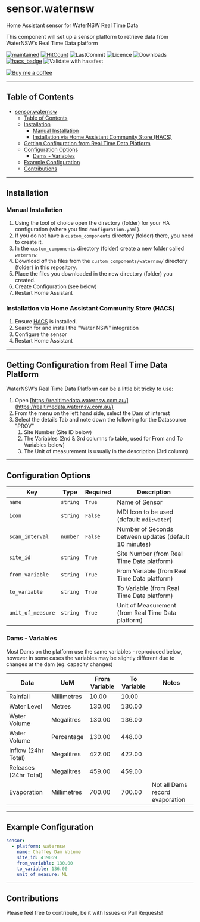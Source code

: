 # sensor.waternsw

Home Assistant sensor for WaterNSW Real Time Data

This component will set up a sensor platform to retrieve data from WaterNSW's Real Time Data platform

[![maintained](https://img.shields.io/maintenance/yes/2020.svg)](#)
[![HitCount](http://hits.dwyl.io/bacco007/sensorwaternsw.svg)](http://hits.dwyl.io/bacco007/sensorwaternsw)
![LastCommit](https://img.shields.io/github/last-commit/bacco007/sensor.waternsw)
![Licence](https://img.shields.io/github/license/bacco007/sensor.waternsw)
![Downloads](https://img.shields.io/github/downloads/bacco007/sensor.waternsw/total)
[![hacs_badge](https://img.shields.io/badge/HACS-Custom-orange.svg)](https://github.com/custom-components/hacs)
![Validate with hassfest](https://github.com/bacco007/sensor.waternsw/workflows/Validate%20with%20hassfest/badge.svg)

[![Buy me a coffee][buymeacoffee-shield]][buymeacoffee]

---

## Table of Contents

- [sensor.waternsw](#sensorwaternsw)
  - [Table of Contents](#table-of-contents)
  - [Installation](#installation)
    - [Manual Installation](#manual-installation)
    - [Installation via Home Assistant Community Store (HACS)](#installation-via-home-assistant-community-store-hacs)
  - [Getting Configuration from Real Time Data Platform](#getting-configuration-from-real-time-data-platform)
  - [Configuration Options](#configuration-options)
    - [Dams - Variables](#dams---variables)
  - [Example Configuration](#example-configuration)
  - [Contributions](#contributions)

---

## Installation

### Manual Installation

1. Using the tool of choice open the directory (folder) for your HA configuration (where you find `configuration.yaml`).
2. If you do not have a `custom_components` directory (folder) there, you need to create it.
3. In the `custom_components` directory (folder) create a new folder called `waternsw`.
4. Download _all_ the files from the `custom_components/waternsw/` directory (folder) in this repository.
5. Place the files you downloaded in the new directory (folder) you created.
6. Create Configuration (see below)
7. Restart Home Assistant

### Installation via Home Assistant Community Store (HACS)

1. Ensure [HACS](http://hacs.xyz/) is installed.
2. Search for and install the "Water NSW" integration
3. Configure the sensor
4. Restart Home Assistant

---

## Getting Configuration from Real Time Data Platform

WaterNSW's Real Time Data Platform can be a little bit tricky to use:

1. Open [https://realtimedata.waternsw.com.au/](https://realtimedata.waternsw.com.au/)
2. From the menu on the left hand side, select the Dam of interest
3. Select the details Tab and note down the following for the Datasource "PROV"
   1. Site Number (Site ID below)
   2. The Variables (2nd & 3rd columns fo table, used for From and To Variables below)
   3. The Unit of measurement is usually in the description (3rd column)

---

## Configuration Options

| Key               | Type     | Required | Description                                            |
| ----------------- | -------- | -------- | ------------------------------------------------------ |
| `name`            | `string` | `True`   | Name of Sensor                                         |
| `icon`            | `string` | `False`  | MDI Icon to be used (default: `mdi:water`)             |
| `scan_interval`   | `number` | `False`  | Number of Seconds between updates (default 10 minutes) |
| `site_id`         | `string` | `True`   | Site Number (from Real Time Data platform)             |
| `from_variable`   | `string` | `True`   | From Variable (from Real Time Data platform)           |
| `to_variable`     | `string` | `True`   | To Variable (from Real Time Data platform)             |
| `unit_of_measure` | `string` | `True`   | Unit of Measurement (from Real Time Data platform)     |

### Dams - Variables

Most Dams on the platform use the same variables - reproduced below, however in some cases the variables may be slightly different due to changes at the dam (eg: capacity changes)

| Data                  | UoM         | From Variable | To Variable | Notes                           |
| --------------------- | ----------- | ------------- | ----------- | ------------------------------- |
| Rainfall              | Millimetres | 10.00         | 10.00       |
| Water Level           | Metres      | 130.00        | 130.00      |
| Water Volume          | Megalitres  | 130.00        | 136.00      |
| Water Volume          | Percentage  | 130.00        | 448.00      |
| Inflow (24hr Total)   | Megalitres  | 422.00        | 422.00      |
| Releases (24hr Total) | Megalitres  | 459.00        | 459.00      |
| Evaporation           | Millimetres | 700.00        | 700.00      | Not all Dams record evaporation |

---

## Example Configuration

```yaml
sensor:
  - platform: waternsw
    name: Chaffey Dam Volume
    site_id: 419069
    from_variable: 130.00
    to_variable: 136.00
    unit_of_measure: ML
```

---

## Contributions

Please feel free to contribute, be it with Issues or Pull Requests!

[buymeacoffee-shield]: https://www.buymeacoffee.com/assets/img/guidelines/download-assets-sm-2.svg
[buymeacoffee]: https://www.buymeacoffee.com/bacco007
